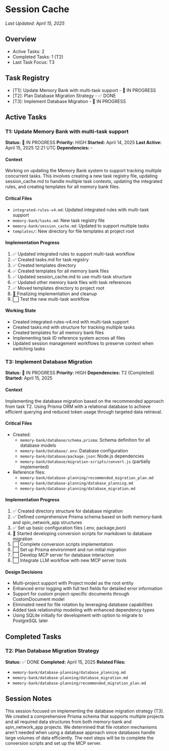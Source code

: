 # Session Cache

*Last Updated: April 15, 2025*

## Overview
- Active Tasks: 2
- Completed Tasks: 1 (T2)
- Last Task Focus: T3

## Task Registry
- [T1]: Update Memory Bank with multi-task support - 🔄 IN PROGRESS
- [T2]: Plan Database Migration Strategy - ✅ DONE
- [T3]: Implement Database Migration - 🔄 IN PROGRESS

## Active Tasks

### T1: Update Memory Bank with multi-task support
**Status:** 🔄 IN PROGRESS
**Priority:** HIGH
**Started:** April 14, 2025
**Last Active:** April 15, 2025 12:21 UTC
**Dependencies:** -

#### Context
Working on updating the Memory Bank system to support tracking multiple concurrent tasks. This involves creating a new task registry file, updating session_cache.md to handle multiple task contexts, updating the integrated rules, and creating templates for all memory bank files.

#### Critical Files
- `integrated-rules-v4.md`: Updated integrated rules with multi-task support
- `memory-bank/tasks.md`: New task registry file
- `memory-bank/session_cache.md`: Updated to support multiple tasks
- `templates/`: New directory for file templates at project root

#### Implementation Progress
1. ✅ Updated integrated rules to support multi-task workflow
2. ✅ Created tasks.md for task registry
3. ✅ Created templates directory
4. ✅ Created templates for all memory bank files
5. ✅ Updated session_cache.md to use multi-task structure
6. ✅ Updated other memory bank files with task references
7. ✅ Moved templates directory to project root
8. 🔄 Finalizing implementation and cleanup
9. ⬜ Test the new multi-task workflow

#### Working State
- Created integrated-rules-v4.md with multi-task support
- Created tasks.md with structure for tracking multiple tasks
- Created templates for all memory bank files
- Implementing task ID reference system across all files
- Updated session management workflows to preserve context when switching tasks

### T3: Implement Database Migration
**Status:** 🔄 IN PROGRESS
**Priority:** HIGH
**Dependencies:** T2 (Completed)
**Started:** April 15, 2025

#### Context
Implementing the database migration based on the recommended approach from task T2. Using Prisma ORM with a relational database to achieve efficient querying and reduced token usage through targeted data retrieval.

#### Critical Files
- Created:
  - `memory-bank/database/schema.prisma`: Schema definition for all database models
  - `memory-bank/database/.env`: Database configuration 
  - `memory-bank/database/package.json`: Node.js dependencies
  - `memory-bank/database/migration-scripts/convert.js` (partially implemented)
- Reference files:
  - `memory-bank/database-planning/recommended_migration_plan.md`
  - `memory-bank/database-planning/database_planning.md`
  - `memory-bank/database-planning/database_migration.md`

#### Implementation Progress
1. ✅ Created directory structure for database migration
2. ✅ Defined comprehensive Prisma schema based on both memory-bank and spin_network_app structures
3. ✅ Set up basic configuration files (.env, package.json)
4. 🔄 Started developing conversion scripts for markdown to database migration
5. ⬜ Complete conversion scripts implementation
6. ⬜ Set up Prisma environment and run initial migration
7. ⬜ Develop MCP server for database interaction
8. ⬜ Integrate LLM workflow with new MCP server tools

#### Design Decisions
- Multi-project support with Project model as the root entity
- Enhanced error logging with full text fields for detailed error information
- Support for custom project-specific documents through CustomDocument model
- Eliminated need for file rotation by leveraging database capabilities
- Added task relationship modeling with enhanced dependency types
- Using SQLite initially for development with option to migrate to PostgreSQL later

## Completed Tasks

### T2: Plan Database Migration Strategy
**Status:** ✅ DONE
**Completed:** April 15, 2025
**Related Files:**
- `memory-bank/database-planning/database_planning.md`
- `memory-bank/database-planning/database_migration.md`
- `memory-bank/database-planning/recommended_migration_plan.md`

## Session Notes
This session focused on implementing the database migration strategy (T3). We created a comprehensive Prisma schema that supports multiple projects and all required data structures from both memory-bank and spin_network_app projects. We determined that file rotation mechanisms aren't needed when using a database approach since databases handle large volumes of data efficiently. The next steps will be to complete the conversion scripts and set up the MCP server.
